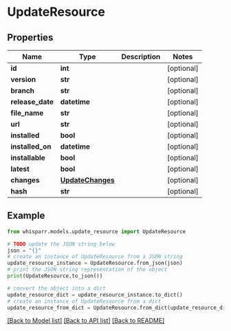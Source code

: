 # UpdateResource


## Properties

Name | Type | Description | Notes
------------ | ------------- | ------------- | -------------
**id** | **int** |  | [optional] 
**version** | **str** |  | [optional] 
**branch** | **str** |  | [optional] 
**release_date** | **datetime** |  | [optional] 
**file_name** | **str** |  | [optional] 
**url** | **str** |  | [optional] 
**installed** | **bool** |  | [optional] 
**installed_on** | **datetime** |  | [optional] 
**installable** | **bool** |  | [optional] 
**latest** | **bool** |  | [optional] 
**changes** | [**UpdateChanges**](UpdateChanges.md) |  | [optional] 
**hash** | **str** |  | [optional] 

## Example

```python
from whisparr.models.update_resource import UpdateResource

# TODO update the JSON string below
json = "{}"
# create an instance of UpdateResource from a JSON string
update_resource_instance = UpdateResource.from_json(json)
# print the JSON string representation of the object
print(UpdateResource.to_json())

# convert the object into a dict
update_resource_dict = update_resource_instance.to_dict()
# create an instance of UpdateResource from a dict
update_resource_from_dict = UpdateResource.from_dict(update_resource_dict)
```
[[Back to Model list]](../README.md#documentation-for-models) [[Back to API list]](../README.md#documentation-for-api-endpoints) [[Back to README]](../README.md)


